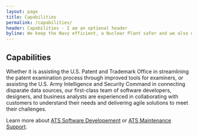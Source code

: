 ```yaml
---
layout: page
title: Capabilities
permalink: /capabilities/
header: Capabilities - I am an optional header
byline: We keep the Navy efficient, a Nuclear Plant safer and we also develop software.
---
```


## Capabilities

Whether it is assisting the U.S. Patent and Trademark Office in streamlining the patent examination process through improved tools for examiners, or assisting the U.S. Army Intelligence and Security Command in connecting disparate data sources, our first-class team of software developers, designers, and business analysts are experienced in collaborating with customers to understand their needs and delivering agile solutions to meet their challenges.

Learn more about [ATS Software Developement](http://labs.atsid.com/www.atsid.com/capabilities/software-development.md) or [ATS Maintenance Support](http://labs.atsid.com/www.atsid.com/capabilities/maintenance-support.md).
